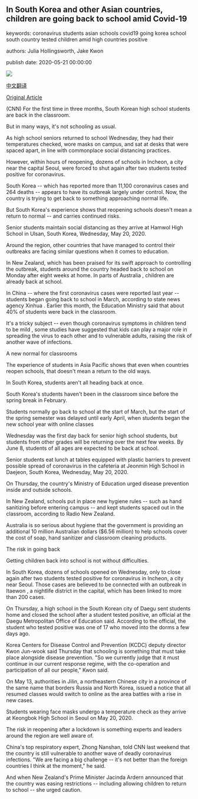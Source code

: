 ## In South Korea and other Asian countries, children are going back to school amid Covid-19

keywords: coronavirus students asian schools covid19 going korea school south country tested children amid high countries positive

authors: Julia Hollingsworth, Jake Kwon

publish date: 2020-05-21 00:00:00

![](https://cdn.cnn.com/cnnnext/dam/assets/200520233405-01-south-korea-reopen-schools-0520-super-tease.jpg)

[中文翻译](In%20South%20Korea%20and%20other%20Asian%20countries%2C%20children%20are%20going%20back%20to%20school%20amid%20Covid-19_zh.md)

[Original Article](https://edition.cnn.com/2020/05/21/asia/schools-reopening-asia-coronavirus-intl-hnk/index.html)

(CNN) For the first time in three months, South Korean high school students are back in the classroom.

But in many ways, it's not schooling as usual.

As high school seniors returned to school Wednesday, they had their temperatures checked, wore masks on campus, and sat at desks that were spaced apart, in line with commonplace social distancing practices.

However, within hours of reopening, dozens of schools in Incheon, a city near the capital Seoul, were forced to shut again after two students tested positive for coronavirus.

South Korea -- which has reported more than 11,100 coronavirus cases and 264 deaths -- appears to have its outbreak largely under control. Now, the country is trying to get back to something approaching normal life.

But South Korea's experience shows that reopening schools doesn't mean a return to normal -- and carries continued risks.

Senior students maintain social distancing as they arrive at Hamwol High School in Ulsan, South Korea, Wednesday, May 20, 2020.

Around the region, other countries that have managed to control their outbreaks are facing similar questions when it comes to education.

In New Zealand, which has been praised for its swift approach to controlling the outbreak, students around the country headed back to school on Monday after eight weeks at home. In parts of Australia , children are already back at school.

In China -- where the first coronavirus cases were reported last year -- students began going back to school in March, according to state news agency Xinhua . Earlier this month, the Education Ministry said that about 40% of students were back in the classroom.

It's a tricky subject -- even though coronavirus symptoms in children tend to be mild , some studies have suggested that kids can play a major role in spreading the virus to each other and to vulnerable adults, raising the risk of another wave of infections.

A new normal for classrooms

The experience of students in Asia Pacific shows that even when countries reopen schools, that doesn't mean a return to the old ways.

In South Korea, students aren't all heading back at once.

South Korea's students haven't been in the classroom since before the spring break in February.

Students normally go back to school at the start of March, but the start of the spring semester was delayed until early April, when students began the new school year with online classes

Wednesday was the first day back for senior high school students, but students from other grades will be returning over the next few weeks. By June 8, students of all ages are expected to be back at school.

Senior students eat lunch at tables equipped with plastic barriers to prevent possible spread of coronavirus in the cafeteria at Jeonmin High School in Daejeon, South Korea, Wednesday, May 20, 2020.

On Thursday, the country's Ministry of Education urged disease prevention inside and outside schools.

In New Zealand, schools put in place new hygiene rules -- such as hand sanitizing before entering campus -- and kept students spaced out in the classroom, according to Radio New Zealand.

Australia is so serious about hygiene that the government is providing an additional 10 million Australian dollars ($6.56 million) to help schools cover the cost of soap, hand sanitizer and classroom cleaning products.

The risk in going back

Getting children back into school is not without difficulties.

In South Korea, dozens of schools opened on Wednesday, only to close again after two students tested positive for coronavirus in Incheon, a city near Seoul. Those cases are believed to be connected with an outbreak in Itaewon , a nightlife district in the capital, which has been linked to more than 200 cases.

On Thursday, a high school in the South Korean city of Daegu sent students home and closed the school after a student tested positive, an official at the Daegu Metropolitan Office of Education said. According to the official, the student who tested positive was one of 17 who moved into the dorms a few days ago.

Korea Centers for Disease Control and Prevention (KCDC) deputy director Kwon Jun-wook said Thursday that schooling is something that must take place alongside disease prevention. "So we currently judge that it must continue in our current response regime, with the co-operation and participation of all our people," Kwon said.

On May 13, authorities in Jilin, a northeastern Chinese city in a province of the same name that borders Russia and North Korea, issued a notice that all resumed classes would switch to online as the area battles with a rise in new cases.

Students wearing face masks undergo a temperature check as they arrive at Keongbok High School in Seoul on May 20, 2020.

The risk in reopening after a lockdown is something experts and leaders around the region are well aware of.

China's top respiratory expert, Zhong Nanshan, told CNN last weekend that the country is still vulnerable to another wave of deadly coronavirus infections. "We are facing a big challenge -- it's not better than the foreign countries I think at the moment," he said.

And when New Zealand's Prime Minister Jacinda Ardern announced that the country was easing restrictions -- including allowing children to return to school -- she urged caution.